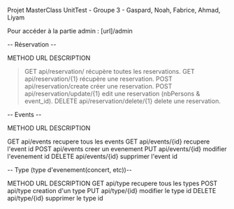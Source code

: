 Projet MasterClass UnitTest - Groupe 3 - Gaspard, Noah, Fabrice, Ahmad, Liyam



Pour accéder à la partie admin : [url]/admin



-- Réservation --

METHOD          URL                         DESCRIPTION

> GET            api/reservation/                récupère toutes les reservations.
> GET             api/reservation/{1}            récupère une reservation.
> POST            api/reservation/create            créer une reservation.
> POST            api/reservation/update/{1}        edit une reservation (nbPersons & event_id).
> DELETE          api/reservation/delete/{1}        delete une reservation.


-- Events --

METHOD        URL            DESCRIPTION

GET           api/events        recupere tous les events
GET           api/events/{id}     recupere l'event id
POST          api/events        creer un evenement
PUT           api/events/{id}     modifier l'evenement id
DELETE        api/events/{id}     supprimer l'event id

-- Type (type d'evenement(concert, etc))--

METHOD        URL            DESCRIPTION
GET           api/type        recupere tous les types
POST          api/type        creation d'un type
PUT           api/type/{id}        modifier le type id
DELETE        api/type/{id}        supprimer le type id
